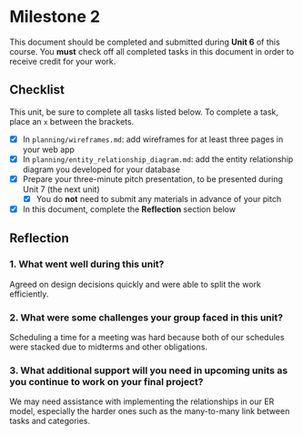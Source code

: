 # Milestone 2

This document should be completed and submitted during **Unit 6** of this course. You **must** check off all completed tasks in this document in order to receive credit for your work.

## Checklist

This unit, be sure to complete all tasks listed below. To complete a task, place an `x` between the brackets.

- [x] In `planning/wireframes.md`: add wireframes for at least three pages in your web app
- [x] In `planning/entity_relationship_diagram.md`: add the entity relationship diagram you developed for your database
- [x] Prepare your three-minute pitch presentation, to be presented during Unit 7 (the next unit)
  - [x] You do **not** need to submit any materials in advance of your pitch
- [x] In this document, complete the **Reflection** section below

## Reflection

### 1. What went well during this unit?

Agreed on design decisions quickly and were able to split the work efficiently.

### 2. What were some challenges your group faced in this unit?

Scheduling a time for a meeting was hard because both of our schedules were stacked due to midterms and other obligations.

### 3. What additional support will you need in upcoming units as you continue to work on your final project?

We may need assistance with implementing the relationships in our ER model, especially the harder ones such as the many-to-many link between tasks and categories.
